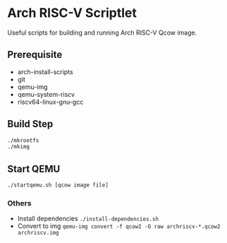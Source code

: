 # Arch RISC-V Scriptlet

Useful scripts for building and running Arch RISC-V Qcow image.

## Prerequisite

* arch-install-scripts
* git
* qemu-img
* qemu-system-riscv
* riscv64-linux-gnu-gcc

## Build Step

```bash
./mkrootfs
./mkimg
```

## Start QEMU

```bash
./startqemu.sh [qcow image file]
```

### Others

* Install dependencies `./install-dependencies.sh`
* Convert to img `qemu-img convert -f qcow2 -O raw archriscv-*.qcow2 archriscv.img`

